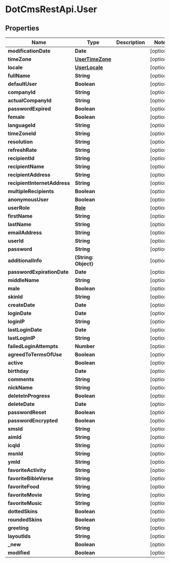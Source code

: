 # DotCmsRestApi.User

## Properties

Name | Type | Description | Notes
------------ | ------------- | ------------- | -------------
**modificationDate** | **Date** |  | [optional] 
**timeZone** | [**UserTimeZone**](UserTimeZone.md) |  | [optional] 
**locale** | [**UserLocale**](UserLocale.md) |  | [optional] 
**fullName** | **String** |  | [optional] 
**defaultUser** | **Boolean** |  | [optional] 
**companyId** | **String** |  | [optional] 
**actualCompanyId** | **String** |  | [optional] 
**passwordExpired** | **Boolean** |  | [optional] 
**female** | **Boolean** |  | [optional] 
**languageId** | **String** |  | [optional] 
**timeZoneId** | **String** |  | [optional] 
**resolution** | **String** |  | [optional] 
**refreshRate** | **String** |  | [optional] 
**recipientId** | **String** |  | [optional] 
**recipientName** | **String** |  | [optional] 
**recipientAddress** | **String** |  | [optional] 
**recipientInternetAddress** | **String** |  | [optional] 
**multipleRecipients** | **Boolean** |  | [optional] 
**anonymousUser** | **Boolean** |  | [optional] 
**userRole** | [**Role**](Role.md) |  | [optional] 
**firstName** | **String** |  | [optional] 
**lastName** | **String** |  | [optional] 
**emailAddress** | **String** |  | [optional] 
**userId** | **String** |  | [optional] 
**password** | **String** |  | [optional] 
**additionalInfo** | **{String: Object}** |  | [optional] 
**passwordExpirationDate** | **Date** |  | [optional] 
**middleName** | **String** |  | [optional] 
**male** | **Boolean** |  | [optional] 
**skinId** | **String** |  | [optional] 
**createDate** | **Date** |  | [optional] 
**loginDate** | **Date** |  | [optional] 
**loginIP** | **String** |  | [optional] 
**lastLoginDate** | **Date** |  | [optional] 
**lastLoginIP** | **String** |  | [optional] 
**failedLoginAttempts** | **Number** |  | [optional] 
**agreedToTermsOfUse** | **Boolean** |  | [optional] 
**active** | **Boolean** |  | [optional] 
**birthday** | **Date** |  | [optional] 
**comments** | **String** |  | [optional] 
**nickName** | **String** |  | [optional] 
**deleteInProgress** | **Boolean** |  | [optional] 
**deleteDate** | **Date** |  | [optional] 
**passwordReset** | **Boolean** |  | [optional] 
**passwordEncrypted** | **Boolean** |  | [optional] 
**smsId** | **String** |  | [optional] 
**aimId** | **String** |  | [optional] 
**icqId** | **String** |  | [optional] 
**msnId** | **String** |  | [optional] 
**ymId** | **String** |  | [optional] 
**favoriteActivity** | **String** |  | [optional] 
**favoriteBibleVerse** | **String** |  | [optional] 
**favoriteFood** | **String** |  | [optional] 
**favoriteMovie** | **String** |  | [optional] 
**favoriteMusic** | **String** |  | [optional] 
**dottedSkins** | **Boolean** |  | [optional] 
**roundedSkins** | **Boolean** |  | [optional] 
**greeting** | **String** |  | [optional] 
**layoutIds** | **String** |  | [optional] 
**_new** | **Boolean** |  | [optional] 
**modified** | **Boolean** |  | [optional] 


